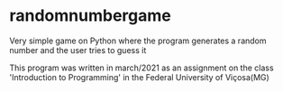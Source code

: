 # randomnumbergame
Very simple game on Python where the program generates a random number and the user tries to guess it

This program was written in march/2021 as an assignment on the class 'Introduction to Programming' in the Federal University of Viçosa(MG)
